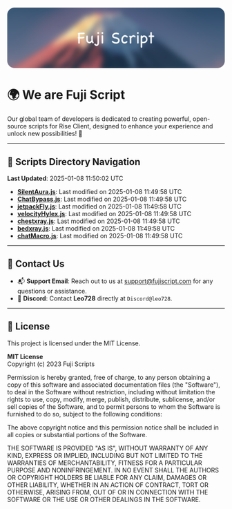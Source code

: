 ![Banner](.github/b.webp)

# 🌍 **We are Fuji Script**

Our global team of developers is dedicated to creating powerful, open-source scripts for Rise Client, designed to enhance your experience and unlock new possibilities! 🌟

---
<!-- SCRIPTS_NAVIGATION_START -->
## 📂 **Scripts Directory Navigation**

**Last Updated**: 2025-01-08 11:50:02 UTC

- **[SilentAura.js](scripts/SilentAura.js)**: Last modified on 2025-01-08 11:49:58 UTC
- **[ChatBypass.js](scripts/ChatBypass.js)**: Last modified on 2025-01-08 11:49:58 UTC
- **[jetpackFly.js](scripts/jetpackFly.js)**: Last modified on 2025-01-08 11:49:58 UTC
- **[velocityHylex.js](scripts/velocityHylex.js)**: Last modified on 2025-01-08 11:49:58 UTC
- **[chestxray.js](scripts/chestxray.js)**: Last modified on 2025-01-08 11:49:58 UTC
- **[bedxray.js](scripts/bedxray.js)**: Last modified on 2025-01-08 11:49:58 UTC
- **[chatMacro.js](scripts/chatMacro.js)**: Last modified on 2025-01-08 11:49:58 UTC

<!-- SCRIPTS_NAVIGATION_END -->

---

## 💬 **Contact Us**  
- 📬 **Support Email**: Reach out to us at [support@fujiscript.com](mailto:support@fujiscript.com) for any questions or assistance.  
- 💬 **Discord**: Contact **Leo728** directly at `Discord@leo728`.

---

## 📜 **License**

This project is licensed under the MIT License.  

**MIT License**  
Copyright (c) 2023 Fuji Scripts  

Permission is hereby granted, free of charge, to any person obtaining a copy of this software and associated documentation files (the "Software"), to deal in the Software without restriction, including without limitation the rights to use, copy, modify, merge, publish, distribute, sublicense, and/or sell copies of the Software, and to permit persons to whom the Software is furnished to do so, subject to the following conditions:  

The above copyright notice and this permission notice shall be included in all copies or substantial portions of the Software.  

THE SOFTWARE IS PROVIDED "AS IS", WITHOUT WARRANTY OF ANY KIND, EXPRESS OR IMPLIED, INCLUDING BUT NOT LIMITED TO THE WARRANTIES OF MERCHANTABILITY, FITNESS FOR A PARTICULAR PURPOSE AND NONINFRINGEMENT. IN NO EVENT SHALL THE AUTHORS OR COPYRIGHT HOLDERS BE LIABLE FOR ANY CLAIM, DAMAGES OR OTHER LIABILITY, WHETHER IN AN ACTION OF CONTRACT, TORT OR OTHERWISE, ARISING FROM, OUT OF OR IN CONNECTION WITH THE SOFTWARE OR THE USE OR OTHER DEALINGS IN THE SOFTWARE.  
